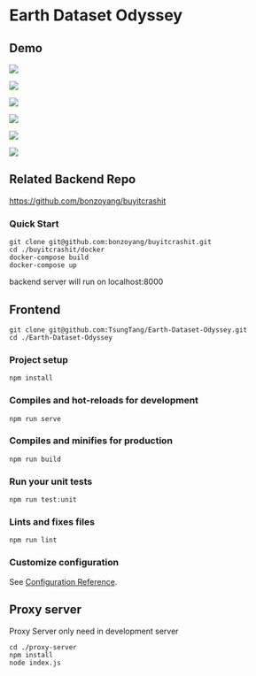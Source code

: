 # Earth Dataset Odyssey


## Demo

![](https://i.imgur.com/zPWMUlP.jpg)


![](https://i.imgur.com/OrogLNr.jpg)


![](https://i.imgur.com/dm8kacY.png)

![](https://i.imgur.com/j6sTWk5.png)

![](https://i.imgur.com/mTruDPx.png)

![](https://i.imgur.com/jeto19Y.png)


## Related Backend Repo

https://github.com/bonzoyang/buyitcrashit

### Quick Start

```
git clone git@github.com:bonzoyang/buyitcrashit.git
cd ./buyitcrashit/docker
docker-compose build
docker-compose up 
```

backend server will run on localhost:8000

## Frontend

```
git clone git@github.com:TsungTang/Earth-Dataset-Odyssey.git
cd ./Earth-Dataset-Odyssey
```

### Project setup
```
npm install
```

### Compiles and hot-reloads for development
```
npm run serve
```

### Compiles and minifies for production
```
npm run build
```

### Run your unit tests
```
npm run test:unit
```

### Lints and fixes files
```
npm run lint
```
### Customize configuration
See [Configuration Reference](https://cli.vuejs.org/config/).


## Proxy server

Proxy Server only need in development server

```
cd ./proxy-server
npm install
node index.js
```
